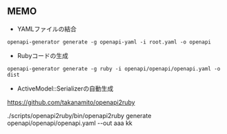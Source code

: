## MEMO


- YAMLファイルの結合

```
openapi-generator generate -g openapi-yaml -i root.yaml -o openapi
```

- Rubyコードの生成

```
openapi-generator generate -g ruby -i openapi/openapi/openapi.yaml -o dist
```

- ActiveModel::Serializerの自動生成

https://github.com/takanamito/openapi2ruby

./scripts/openapi2ruby/bin/openapi2ruby generate openapi/openapi/openapi.yaml --out aaa kk
